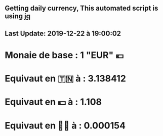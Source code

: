 ## Getting daily currency, This automated script is using [jq](https://stedolan.github.io/jq/)
## Last Update:  2019-12-22 à 19:00:02
 # Monaie de base : 1 "EUR" 💶 
 # Equivaut en 🇹🇳 à :  3.138412 
 # Equivaut en 💵 à : 1.108
 # Equivaut en 🐱‍💻 à :  0.000154
